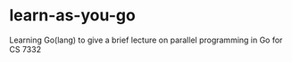 # learn-as-you-go
Learning Go(lang) to give a brief lecture on parallel programming in Go for CS 7332
